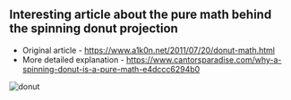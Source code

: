## Interesting article about the pure math behind the spinning donut projection

* Original article - https://www.a1k0n.net/2011/07/20/donut-math.html
* Мore detailed explanation - https://www.cantorsparadise.com/why-a-spinning-donut-is-a-pure-math-e4dccc6294b0

![donut](./demo/ascii_donut.gif)
